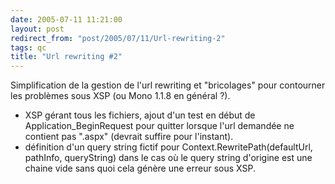 ```yaml
---
date: 2005-07-11 11:21:00
layout: post
redirect_from: "post/2005/07/11/Url-rewriting-2"
tags: qc
title: "Url rewriting #2"
---
```


Simplification de la gestion de l'url rewriting et "bricolages" pour
contourner les problèmes sous XSP (ou Mono 1.1.8 en général ?).

* XSP gérant tous les fichiers, ajout d'un test en début de
Application_BeginRequest pour quitter lorsque l'url demandée ne contient pas
".aspx" (devrait suffire pour l'instant).
* définition d'un query string fictif pour Context.RewritePath(defaultUrl,
pathInfo, queryString) dans le cas où le query string d'origine est une chaine
vide sans quoi cela génère une erreur sous XSP.
